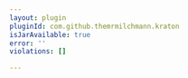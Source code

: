 ```yaml
---
layout: plugin
pluginId: com.github.themrmilchmann.kraton
isJarAvailable: true
error: ''
violations: []

---
```


